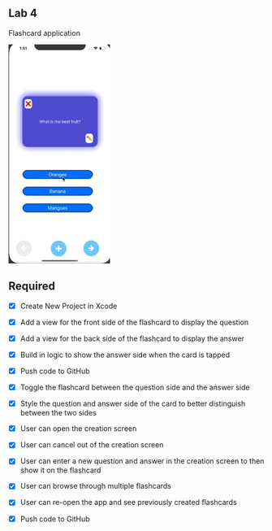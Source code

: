 
## Lab 4

Flashcard application

<img src="gech.gif" width=200><br>


## Required
- [X] Create New Project in Xcode
- [X] Add a view for the front side of the flashcard to display the question
- [X] Add a view for the back side of the flashcard to display the answer
- [X] Build in logic to show the answer side when the card is tapped
- [X] Push code to GitHub
- [X] Toggle the flashcard between the question side and the answer side
- [X] Style the question and answer side of the card to better distinguish between the two sides
- [X] User can open the creation screen
- [X] User can cancel out of the creation screen
- [X] User can enter a new question and answer in the creation screen to then show it on the flashcard
- [X] User can browse through multiple flashcards
- [X] User can re-open the app and see previously created flashcards
- [X] Push code to GitHub

